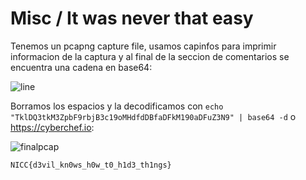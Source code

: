 # Misc / It was never that easy

Tenemos un pcapng capture file, usamos capinfos para imprimir informacion de la captura y al final de la seccion de comentarios se encuentra una cadena en base64:

![line](https://github.com/user-attachments/assets/680cb530-8b27-4fa1-973d-12919b93ee26)

Borramos los espacios y la decodificamos con `echo "TklDQ3tkM3ZpbF9rbjB3c19oMHdfdDBfaDFkM190aDFuZ3N9" | base64 -d` o https://cyberchef.io:

![finalpcap](https://github.com/user-attachments/assets/9a018951-a15b-4dff-b0a6-84726d587959)

`NICC{d3vil_kn0ws_h0w_t0_h1d3_th1ngs}`
